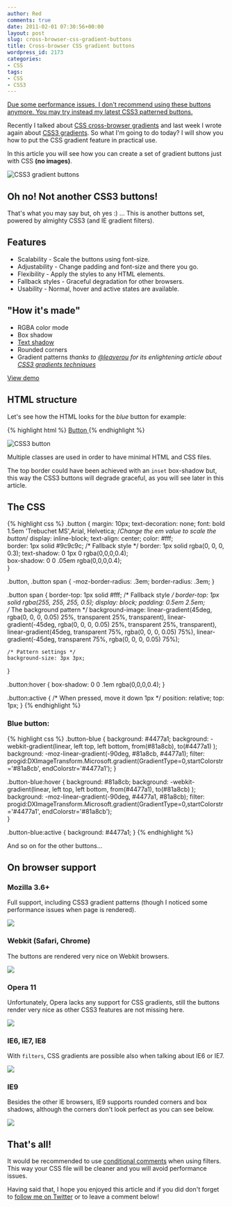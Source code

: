 ```yaml
---
author: Red
comments: true
date: 2011-02-01 07:30:56+00:00
layout: post
slug: cross-browser-css-gradient-buttons
title: Cross-browser CSS gradient buttons
wordpress_id: 2173
categories:
- CSS
tags:
- CSS
- CSS3
---
```


<ins>Due some performance issues, I don't recommend using these buttons anymore. You may try instead my latest [CSS3 patterned buttons](css3-patterned-buttons/).</ins>

Recently I talked about [CSS cross-browser gradients](http://www.red-team-design.com/css-gradients-quick-tutorial) and last week I wrote again about [CSS3 gradients](http://www.red-team-design.com/css3-webkit-gradient-support-updated). So what I'm going to do today? I will show you how to put the CSS gradient feature in practical use.

In this article you will see how you can create a set of gradient buttons just with CSS **(no images)**. 

![CSS3 gradient buttons](http://www.red-team-design.com/wp-content/uploads/2011/01/css-gradient-buttons.png)

<!-- more -->

## Oh no! Not another CSS3 buttons!

That's what you may say but, oh yes :) ... This is another buttons set, powered by almighty CSS3 (and IE gradient filters).

## Features

  * Scalability - Scale the buttons using font-size.
  * Adjustability - Change padding and font-size and there you go.
  * Flexibility - Apply the styles to any HTML elements.
  * Fallback styles - Graceful degradation for other browsers.
  * Usability - Normal, hover and active states are available.

## "How it's made"

  * RGBA color mode
  * Box shadow
  * [Text shadow](http://www.red-team-design.com/drop-shadow-effect-using-css)
  * Rounded corners
  * Gradient patterns _thanks to [@leaverou](http://twitter.com/leaverou) for its enlightening article about [CSS3 gradients techniques](http://leaverou.me/2010/12/checkered-stripes-other-background-patterns-with-css3-gradients/)_

[View demo](http://www.red-team-design.com/wp-content/uploads/2011/01/cross-browser-css-gradient-buttons-demo.html)

## HTML structure
Let's see how the HTML looks for the _blue_ button for example:
    
{% highlight html %}
<a href="#" class="button button-blue">
    <span>Button</span>
</a>
{% endhighlight %}

![CSS3 button](http://www.red-team-design.com/wp-content/uploads/2011/01/css-button.png)

Multiple classes are used in order to have minimal HTML and CSS files.

The top border could have been achieved with an `inset` box-shadow but, this way the CSS3 buttons will degrade graceful, as you will see later in this article.

## The CSS

{% highlight css %}
.button {
    margin: 10px;
    text-decoration: none;
    font: bold 1.5em 'Trebuchet MS',Arial, Helvetica; /*Change the em value to scale the button*/
    display: inline-block;
    text-align: center;
    color: #fff;    
    border: 1px solid #9c9c9c; /* Fallback style */
    border: 1px solid rgba(0, 0, 0, 0.3);
    text-shadow: 0 1px 0 rgba(0,0,0,0.4);    
    box-shadow: 0 0 .05em rgba(0,0,0,0.4);   
}

.button, 
.button span {
    -moz-border-radius: .3em;
    border-radius: .3em;
}

.button span {
    border-top: 1px solid #fff; /* Fallback style */
    border-top: 1px solid rgba(255, 255, 255, 0.5);
    display: block;
    padding: 0.5em 2.5em;    
    /* The background pattern */
    background-image: linear-gradient(45deg, rgba(0, 0, 0, 0.05) 25%, transparent 25%, transparent),
                      linear-gradient(-45deg, rgba(0, 0, 0, 0.05) 25%, transparent 25%, transparent),
                      linear-gradient(45deg, transparent 75%, rgba(0, 0, 0, 0.05) 75%),
                      linear-gradient(-45deg, transparent 75%, rgba(0, 0, 0, 0.05) 75%);

    /* Pattern settings */
    background-size: 3px 3px;            
}

.button:hover {
    box-shadow: 0 0 .1em rgba(0,0,0,0.4);
}

.button:active {
    /* When pressed, move it down 1px */
    position: relative;
    top: 1px;
}
{% endhighlight %}    

### Blue button:

{% highlight css %}
.button-blue {
    background: #4477a1;
    background: -webkit-gradient(linear, left top, left bottom, from(#81a8cb), to(#4477a1) );
    background: -moz-linear-gradient(-90deg, #81a8cb, #4477a1);
    filter:  progid:DXImageTransform.Microsoft.gradient(GradientType=0,startColorstr='#81a8cb', endColorstr='#4477a1');
}

.button-blue:hover {
    background: #81a8cb;
    background: -webkit-gradient(linear, left top, left bottom, from(#4477a1), to(#81a8cb) );
    background: -moz-linear-gradient(-90deg, #4477a1, #81a8cb);
    filter:  progid:DXImageTransform.Microsoft.gradient(GradientType=0,startColorstr='#4477a1', endColorstr='#81a8cb');            
}

.button-blue:active {
    background: #4477a1;
}
{% endhighlight %}

And so on for the other buttons...

## On browser support

### Mozilla 3.6+

Full support, including CSS3 gradient patterns (though I noticed some performance issues when page is rendered). 

![](http://www.red-team-design.com/wp-content/uploads/2011/01/mozilla.png)

### Webkit (Safari, Chrome)

The buttons are rendered very nice on Webkit browsers.

![](http://www.red-team-design.com/wp-content/uploads/2011/01/webkit.png)

### Opera 11

Unfortunately, Opera lacks any support for CSS gradients, still the buttons render very nice as other CSS3 features are not missing here.

![](http://www.red-team-design.com/wp-content/uploads/2011/01/opera.png)

### IE6, IE7, IE8

With `filters`, CSS gradients are possible also when talking about IE6 or IE7.

![](http://www.red-team-design.com/wp-content/uploads/2011/01/ie6-ie7.png)

### IE9

Besides the other IE browsers, IE9 supports rounded corners and box shadows, although the corners don't look perfect as you can see below.

![](http://www.red-team-design.com/wp-content/uploads/2011/01/ie9.png)

## That's all!

It would be recommended to use [conditional comments](http://msdn.microsoft.com/en-us/library/ms537512%28v=vs.85%29.aspx) when using filters. This way your CSS file will be cleaner and you will avoid performance issues.

Having said that, I hope you enjoyed this article and if you did don't forget to [follow me on Twitter](http://twitter.com/catalinred) or to leave a comment below!